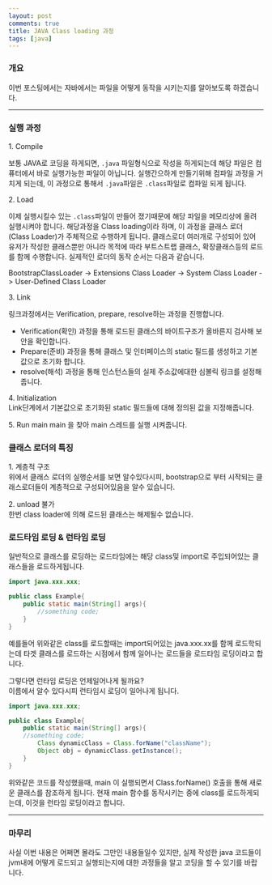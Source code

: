 ```yaml
---
layout: post
comments: true
title: JAVA Class loading 과정
tags: [java]
---
```


### 개요
이번 포스팅에서는 자바에서는 파일을 어떻게 동작을 시키는지를 알아보도록 하겠습니다. 
  
---

### 실행 과정
1\. Compile  
  
보통 JAVA로 코딩을 하게되면, `.java` 파일형식으로 작성을 하게되는데 해당 파일은 컴퓨터에서 바로 실행가능한 파일이 아닙니다. 실행간으하게 만들기위해 컴파일 과정을 거치게 되는데, 이 과정으로 통해서 `.java`파일은 `.class`파일로 컴파일 되게 됩니다.
  
2\. Load  
  
이제 실행시킬수 있는 `.class`파일이 만들어 졌기때문에 해당 파일을 메모리상에 올려 실행시켜야 합니다. 해당과정을 Class loading이라 하며, 이 과정을 클래스 로더(Class Loader)가 주체적으로 수행하게 됩니다.  클래스로더 여러개로 구성되어 있어 유저가 작성한 클래스뿐만 아니라 목적에 따라 부트스트랩 클래스, 확장클래스등의 로드를 함께 수행합니다.  실제적인 로더의 동작 순서는 다음과 같습니다.  
  
BootstrapClassLoader -> Extensions Class Loader -> System Class Loader -> User-Defined Class Loader  
  
3\. Link  
  
링크과정에서는 Verification, prepare, resolve하는 과정을 진행합니다.  
- Verification(확인) 과정을 통해 로드된 클래스의 바이트구조가 올바른지 검사해 보안을 확인합니다.  
- Prepare(준비) 과정을 통해 클래스 및 인터페이스의 static 필드를 생성하고 기본값으로 초기화 합니다.  
- resolve(해석) 과정을 통해 인스턴스들의 실제 주소값에대한 심볼릭 링크를 설정해줍니다.  
  
4\. Initialization   
Link단계에서 기본값으로 초기화된 static 필드들에 대해 정의된 값을 지정해줍니다.   

5\. Run main
main 을 찾아 main 스레드를 실행 시켜줍니다.  
  
### 클래스 로더의 특징  
1\. 계층적 구조   
위에서 클래스 로더의 실행순서를 보면 알수있다시피, bootstrap으로 부터 시작되는 클래스로더들이 계층적으로 구성되어있음을 알수 있습니다.   
  
2\. unload 불가  
한번 class loader에 의해 로드된 클래스는 해제될수 없습니다.  
  
### 로드타임 로딩 & 런타임 로딩

일반적으로 클래스를 로딩하는 로드타임에는 해당 class및 import로 주입되어있는 클래스들을 로드하게됩니다.  
```java
import java.xxx.xxx;

public class Example{
    public static main(String[] args){
        //something code;
    }
}
```  
  
예를들어 위와같은 class를 로드할때는 import되어있는 java.xxx.xx를 함께 로드학되는데 타겟 클래스를 로드하는 시점에서 함께 일어나는 로드들을 로드타임 로딩이라고 합니다.  
  
그렇다면 런타임 로딩은 언제일어나게 될까요?  
이름에서 알수 있다시피 런타임시 로딩이 일어나게 됩니다.  

```java
import java.xxx.xxx;

public class Example{
    public static main(String[] args){
    //something code;
        Class dynamicClass = Class.forName("className");
        Object obj = dynamicClass.getInstance();
    }
}
```  

위와같은 코드를 작성했을때, main 이 실행되면서 Class.forName() 호출을 통해 새로운 클래스를 참조하게 됩니다. 현재 main 함수를 동작시키는 중에  class를 로드하게되는데, 이것을 런타임 로딩이라고 합니다.  
  
---
### 마무리
사실 이번 내용은 어쩌면 몰라도 그만인 내용들일수 있지만, 실제 작성한 java 코드들이 jvm내에 어떻게 로드되고 실행되는지에 대한 과정들을 알고 코딩을 할 수 있기를 바랍니다.  
